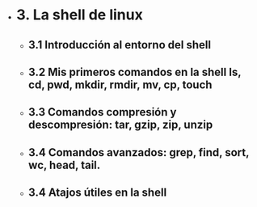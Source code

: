 - # 3. La shell de linux

    - ## 3.1 Introducción al entorno del shell
    - ## 3.2 Mis primeros comandos en la shell ls, cd, pwd, mkdir, rmdir, mv, cp, touch
    - ## 3.3 Comandos compresión y descompresión: tar, gzip, zip, unzip
    - ## 3.4 Comandos avanzados: grep, find, sort, wc, head, tail.
    - ## 3.4 Atajos útiles en la shell
